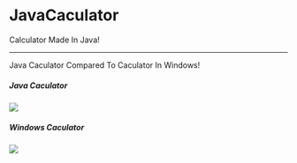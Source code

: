 # JavaCaculator
Calculator Made In Java!

***

Java Caculator Compared To Caculator In Windows!

##### Java Caculator
![](https://puu.sh/BhzGF/dfab407e4d.png)

##### Windows Caculator
![](https://puu.sh/BhzHm/5a52f7d4e0.png)


